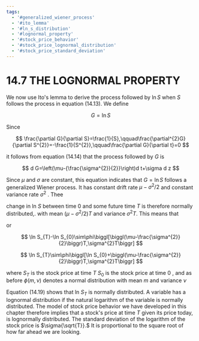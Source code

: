 ```yaml
---
tags:
  - '#generalized_wiener_process'
  - '#ito_lemma'
  - '#ln_s_distribution'
  - '#lognormal_property'
  - '#stock_price_behavior'
  - '#stock_price_lognormal_distribution'
  - '#stock_price_standard_deviation'
---
```

# 14.7 THE LOGNORMAL PROPERTY  

We now use Ito's lemma to derive the process followed by $\ln S$ when $S$ follows the process in equation (14.13). We define  

$$
G=\ln S
$$  

Since  

$$
\frac{\partial G}{\partial S}=\frac{1}{S},\qquad\frac{\partial^{2}G}{\partial S^{2}}=-\frac{1}{S^{2}},\qquad\frac{\partial G}{\partial t}=0
$$  

it follows from equation (14.14) that the process followed by $G$ is  

$$
d G=\left(\mu-{\frac{\sigma^{2}}{2}}\right)d t+\sigma d z
$$  

Since $\mu$ and $\sigma$ are constant, this equation indicates that $G=\ln S$ follows a generalized Wiener process. It has constant drift rate $\mu-\sigma^{2}/2$ and constant variance rate $\sigma^{2}$ . Thee  

change in ln $S$ between time 0 and some future time $T$ is therefore normally distributed,. with mean $(\mu-\sigma^{2}/2)T$ and variance $\sigma^{2}T.$ This means that  

or  

$$
\ln S_{T}-\ln S_{0}\sim\phi\biggl[\biggl(\mu-\frac{\sigma^{2}}{2}\biggr)T,\sigma^{2}T\biggr]
$$  

$$
\ln S_{T}\sim\phi\biggl[\ln S_{0}+\biggl(\mu-\frac{\sigma^{2}}{2}\biggr)T,\sigma^{2}T\biggr]
$$  

where $S_{T}$ is the stock price at time $T$ $S_{0}$ is the stock price at time $0$ , and as before $\phi(m,\nu)$ denotes a normal distribution with mean $m$ and variance $\nu$  

Equation (14.19) shows that ln $S_{T}$ is normally distributed. A variable has a lognormal distribution if the natural logarithm of the variable is normally distributed. The model of stock price behavior we have developed in this chapter therefore implies that a stock's price at time $T$ given its price today, is lognormally distributed. The standard deviation of the logarithm of the stock price is $\sigma{\sqrt{T}}.$ It is proportional to the square root of how far ahead we are looking.  
